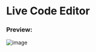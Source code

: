 # Live Code Editor

### Preview:

![image](https://github.com/replyre/Online-Code-Editor/assets/121796450/cdca79ef-240b-4cf1-9f2a-7631419aa083)


